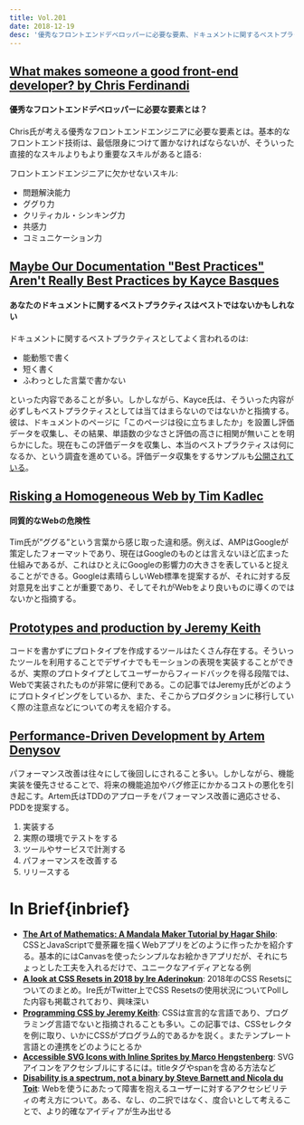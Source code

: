```yaml
---
title: Vol.201
date: 2018-12-19
desc: '優秀なフロントエンドデベロッパーに必要な要素、ドキュメントに関するベストプラクティス、同質的なWebの危険性、ほか計10リンク'
---
```


## [What makes someone a good front-end developer? by Chris Ferdinandi](https://gomakethings.com/what-makes-someone-a-good-front-end-developer/)

#### 優秀なフロントエンドデベロッパーに必要な要素とは？

Chris氏が考える優秀なフロントエンドエンジニアに必要な要素とは。基本的なフロントエンド技術は、最低限身につけて置かなければならないが、そういった直接的なスキルよりもより重要なスキルがあると語る:

フロントエンドエンジニアに欠かせないスキル:

- 問題解決能力
- ググり力
- クリティカル・シンキング力
- 共感力
- コミュニケーション力

## [Maybe Our Documentation "Best Practices" Aren't Really Best Practices by Kayce Basques](https://kayce.basqu.es/blog/best-practices)

#### あなたのドキュメントに関するベストプラクティスはベストではないかもしれない

ドキュメントに関するベストプラクティスとしてよく言われるのは:

- 能動態で書く
- 短く書く
- ふわっとした言葉で書かない

といった内容であることが多い。しかしながら、Kayce氏は、そういった内容が必ずしもベストプラクティスとしては当てはまらないのではないかと指摘する。彼は、ドキュメントのページに「このページは役に立ちましたか」を設置し評価データを収集し、その結果、単語数の少なさと評価の高さに相関が無いことを明らかにした。現在もこの評価データを収集し、本当のベストプラクティスは何になるか、という調査を進めている。評価データ収集をするサンプルも[公開されている](https://glitch.com/edit/#!/wasthispagehelpful)。

## [Risking a Homogeneous Web by Tim Kadlec](https://timkadlec.com/remembers/2018-12-04-risking-a-homogenous-web/)

#### 同質的なWebの危険性

Tim氏が”ググる”という言葉から感じ取った違和感。例えば、AMPはGoogleが策定したフォーマットであり、現在はGoogleのものとは言えないほど広まった仕組みであるが、これはひとえにGoogleの影響力の大きさを表していると捉えることができる。Googleは素晴らしいWeb標準を提案するが、それに対する反対意見を出すことが重要であり、そしてそれがWebをより良いものに導くのではないかと指摘する。

## [Prototypes and production by Jeremy Keith](https://adactio.com/journal/14562)

コードを書かずにプロトタイプを作成するツールはたくさん存在する。そういったツールを利用することでデザイナでもモーションの表現を実装することができるが、実際のプロトタイプとしてユーザーからフィードバックを得る段階では、Webで実装されたものが非常に便利である。この記事ではJeremy氏がどのようにプロトタイピングをしているか、また、そこからプロダクションに移行していく際の注意点などについての考えを紹介する。

## [Performance-Driven Development by Artem Denysov](https://calendar.perfplanet.com/2018/performance-driven-development/)

パフォーマンス改善は往々にして後回しにされること多い。しかしながら、機能実装を優先させることで、将来の機能追加やバグ修正にかかるコストの悪化を引き起こす。Artem氏はTDDのアプローチをパフォーマンス改善に適応させる、PDDを提案する。

1. 実装する
2. 実際の環境でテストをする
3. ツールやサービスで計測する
4. パフォーマンスを改善する
5. リリースする

# In Brief{inbrief}
- [**The Art of Mathematics: A Mandala Maker Tutorial by Hagar Shilo**](https://24ways.org/2018/the-art-of-mathematics/): CSSとJavaScriptで曼荼羅を描くWebアプリをどのように作ったかを紹介する。基本的にはCanvasを使ったシンプルなお絵かきアプリだが、それにちょっとした工夫を入れるだけで、ユニークなアイディアとなる例
- [**A look at CSS Resets in 2018 by Ire Aderinokun**](https://bitsofco.de/a-look-at-css-resets-in-2018/):  2018年のCSS Resetsについてのまとめ。Ire氏がTwitter上でCSS Resetsの使用状況についてPollした内容も掲載されており、興味深い
- [**Programming CSS by Jeremy Keith**](https://adactio.com/journal/14574): CSSは宣言的な言語であり、プログラミング言語でないと指摘されることも多い。この記事では、CSSセレクタを例に取り、いかにCSSがプログラム的であるかを説く。またテンプレート言語との連携をどのようにとるか
- [**Accessible SVG Icons with Inline Sprites by Marco Hengstenberg**](https://www.24a11y.com/2018/accessible-svg-icons-with-inline-sprites/): SVGアイコンをアクセシブルにするには。titleタグやspanを含める方法など
- [**Disability is a spectrum, not a binary by Steve Barnett and Nicola du Toit**](https://www.24a11y.com/2018/disability-is-a-spectrum-not-a-binary/): Webを使うにあたって障害を抱えるユーザーに対するアクセシビリティの考え方について。ある、なし、の二択ではなく、度合いとして考えることで、より的確なアイディアが生み出せる

